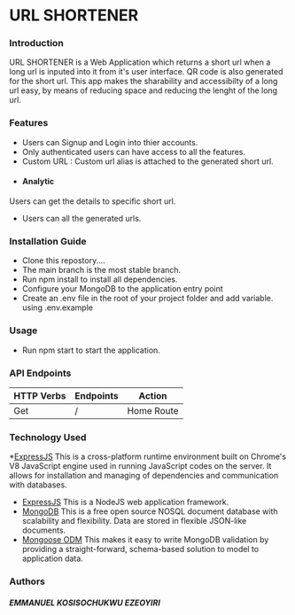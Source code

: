 # URL SHORTENER

### Introduction
URL SHORTENER is a Web Application which returns a short url when a long url is inputed into it from it's user interface. QR code is also generated for the short url. This app makes the sharability and accessibilty of a long url easy, by means of reducing space and reducing the lenght of the long url.

###  Features
* Users can Signup and Login into thier accounts.
*  Only authenticated users can have access to all the features.
* Custom URL : Custom url alias is attached to  the generated short url.
* #### Analytic 
Users can get the details to specific short url.
* Users can all the generated urls.


### Installation Guide 
* Clone this repostory....
* The main branch is the most stable branch.
* Run npm install to install all dependencies.
* Configure your MongoDB to the application entry point
* Create an .env file in the root of your project folder and add variable. using .env.example


###  Usage
* Run npm start to start the application.

### API Endpoints
|HTTP Verbs |Endpoints|Action|
|---|---|---|
|Get | / |Home Route |


### Technology Used
*[ExpressJS](https://nodejs.org/) This is a cross-platform runtime environment built on Chrome's V8 JavaScript engine used in running JavaScript codes on the server. It allows for installation and managing of dependencies and communication with databases.



* [ExpressJS](https://www.expresjs.org/) This is a NodeJS web application framework.
* [MongoDB](https://www.mongodb.com/) This is a free open source NOSQL document database with scalability and flexibility. Data are stored in flexible JSON-like documents.
* [Mongoose ODM](https://mongoosejs.com/) This makes it easy to write MongoDB validation by providing a straight-forward, schema-based solution to model to application data.

### Authors
##### EMMANUEL KOSISOCHUKWU EZEOYIRI

